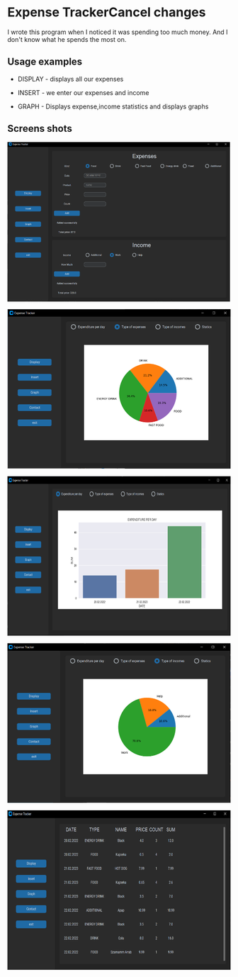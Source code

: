 # Expense TrackerCancel changes

I wrote this program when I noticed it was spending too much money. And I don't 
know what he spends the most on.

## Usage examples

- DISPLAY - displays all our expenses

- INSERT - we enter our expenses and income

- GRAPH - Displays expense,income statistics and displays graphs


## Screens shots

<img
  src="/prints/insert.png"
  width="550"
  height="360"
  style="display: inline-block; margin: 0 auto">

<img
  src="/prints/expenses_graph.png"
  width="550"
  height="360"
  style="display: inline-block; margin: 0 auto">

<img
  src="/prints/expenditure_graph.png"
  width="550"
  height="360"
  style="display: inline-block; margin: 0 auto">

<img
  src="/prints/income_graph.png"
  width="550"
  height="360"
  style="display: inline-block; margin: 0 auto">

<img
  src="/prints/display.png"
  width="550"
  height="360"
  style="display: inline-block; margin: 0 auto">
